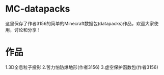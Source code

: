 # MC-datapacks
这里保存了作者3156的简单的Minecraft数据包(datapacks)作品，欢迎大家使用，讨论和分享！
# 作品
1.3D全息粒子投影
2.苦力怕防爆地形(作者3156)
3.虚空保护函数包(作者3156)
